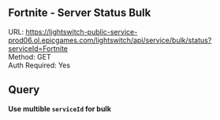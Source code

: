 ## Fortnite - Server Status Bulk

URL: https://lightswitch-public-service-prod06.ol.epicgames.com/lightswitch/api/service/bulk/status?serviceId=Fortnite \
Method: GET \
Auth Required: Yes

## Query

**Use multible `serviceId` for bulk**
